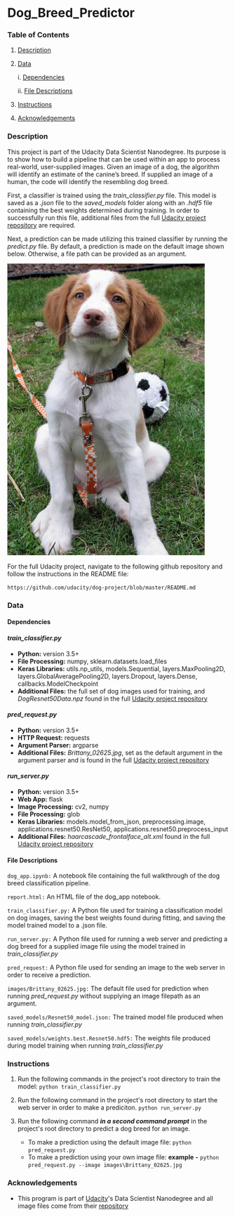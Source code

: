 # Dog_Breed_Predictor
[//]: # (Image References)

[image1]: /images/Brittany_02625.jpg "Default Image"

### Table of Contents
1. [Description](#description)

2. [Data](#data)

    i. [Dependencies](#dependencies)
        
    ii. [File Descriptions](#files)
        
3. [Instructions](#instructions)

4. [Acknowledgements](#acknowledgements)


### Description <a name="description"></a>

This project is part of the Udacity Data Scientist Nanodegree. Its purpose is to show how to build a pipeline that can be used within an app to process real-world, user-supplied images.  Given an image of a dog, the algorithm will identify an estimate of the canine’s breed.  If supplied an image of a human, the code will identify the resembling dog breed.

First, a classifier is trained using the *train_classifier.py* file. This model is saved as a *.json* file to the *saved_models* folder along with an *.hdf5* file containing the best weights determined during training. In order to successfully run this file, additional files from the full [Udacity project repository](https://github.com/udacity/dog-project/) are required.

Next, a prediction can be made utilizing this trained classifier by running the *predict.py* file. By default, a prediction is made on the default image shown below. Otherwise, a file path can be provided as an argument.

![Default Image][image1]

For the full Udacity project, navigate to the following github repository and follow the instructions in the README file:
```	
https://github.com/udacity/dog-project/blob/master/README.md
```
### Data <a name="data"></a>

#### Dependencies <a name="dependencies"></a>
#### *train_classifier.py*
* **Python:** version 3.5+
* **File Processing:** numpy, sklearn.datasets.load_files
* **Keras Libraries:** utils.np_utils, models.Sequential, layers.MaxPooling2D, layers.GlobalAveragePooling2D, layers.Dropout, layers.Dense, callbacks.ModelCheckpoint
* **Additional Files:** the full set of dog images used for training, and *DogResnet50Data.npz* found in the full [Udacity project repository](https://github.com/udacity/dog-project/)

#### *pred_request.py*
* **Python:** version 3.5+
* **HTTP Request:** requests
* **Argument Parser:** argparse
* **Additional Files:** *Brittany_02625.jpg*, set as the default argument in the argument parser and is found in the full [Udacity project repository](https://github.com/udacity/dog-project/)

#### *run_server.py*
* **Python:** version 3.5+
* **Web App:** flask
* **Image Processing:** cv2, numpy
* **File Processing:** glob
* **Keras Libraries:** models.model_from_json, preprocessing.image, applications.resnet50.ResNet50, applications.resnet50.preprocess_input
* **Additional Files:** *haarcascade_frontalface_alt.xml* found in the full [Udacity project repository](https://github.com/udacity/dog-project/)


#### File Descriptions <a name="files"></a>
`dog_app.ipynb:` A notebook file containing the full walkthrough of the dog breed classification pipeline.

`report.html:` An HTML file of the dog_app notebook.

`train_classifier.py:` A Python file used for training a classification model on dog images, saving the best weights found during fitting, and saving the model trained model to a .json file.

`run_server.py:` A Python file used for running a web server and predicting a dog breed for a supplied image file using the model trained in *train_classifier.py*

`pred_request:` A Python file used for sending an image to the web server in order to receive a prediction.

`images/Brittany_02625.jpg:` The default file used for prediction when running *pred_request.py* without supplying an image filepath as an argument.

`saved_models/Resnet50_model.json:` The trained model file produced when running *train_classifier.py*

`saved_models/weights.best.Resnet50.hdf5:` The weights file produced during model training when running *train_classifier.py*


### Instructions <a name="instructions"></a>
1. Run the following commands in the project's root directory to train the model: 
	`python train_classifier.py`

2. Run the following command in the project's root directory to start the web server in order to make a prediciton.
	`python run_server.py`

3. Run the following command ***in a second command prompt*** in the project's root directory to predict a dog breed for an image.
	- To make a prediction using the default image file: 
		`python pred_request.py`
	- To make a prediction using your own image file: 
		**example** **-** `python pred_request.py --image images\Brittany_02625.jpg`
		

### Acknowledgements<a name="acknowledgements"></a>
* This program is part of [Udacity](https://www.udacity.com/)'s Data Scientist Nanodegree and all image files come from their [repository](https://github.com/udacity/dog-project/)
